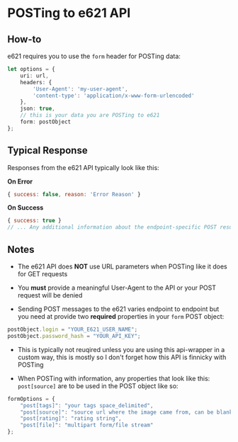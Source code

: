 # POSTing to e621 API

## How-to

e621 requires you to use the `form` header for POSTing data:

```typescript
let options = {
    uri: url,
    headers: {
        'User-Agent': 'my-user-agent',
        'content-type': 'application/x-www-form-urlencoded'
    },
    json: true,
    // this is your data you are POSTing to e621
    form: postObject
};
```

## Typical Response

Responses from the e621 API typically look like this:

**On Error**
```js
{ success: false, reason: 'Error Reason' }
```


**On Success**
```js
{ success: true }
// ... Any additional information about the endpoint-specific POST results will also be returned
```


## Notes

- The e621 API does **NOT** use URL parameters when POSTing like it does for GET requests

- You **must** provide a meaningful User-Agent to the API or your POST request will be denied

- Sending POST messages to the e621 varies endpoint to endpoint but you need at provide two **required** properties in your `form` POST object:

```typescript
postObject.login = "YOUR_E621_USER_NAME";
postObject.password_hash = "YOUR_API_KEY";
```

- This is typically not reuqired unless you are using this api-wrapper in a custom way, this is mostly so I don't forget how this API is finnicky with POSTing

- When POSTing with information, any properties that look like this: `post[source]` are to be used in the POST object like so:

```typescript
formOptions = {
    "post[tags]": "your tags space_delimited",
    "post[source]": "source url where the image came from, can be blank but is required",
    "post[rating]": "rating string",
    "post[file]": "multipart form/file stream"
};
```